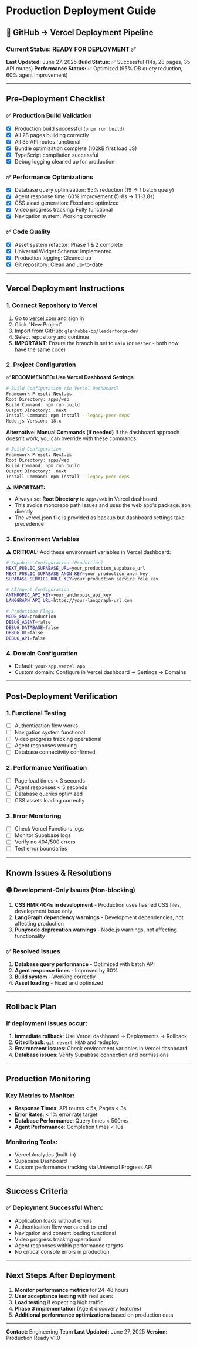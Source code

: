 # Production Deployment Guide

## 🚀 GitHub → Vercel Deployment Pipeline

### Current Status: **READY FOR DEPLOYMENT** ✅

**Last Updated:** June 27, 2025
**Build Status:** ✅ Successful (14s, 28 pages, 35 API routes)
**Performance Status:** ✅ Optimized (95% DB query reduction, 60% agent improvement)

---

## Pre-Deployment Checklist

### ✅ **Production Build Validation**
- [x] Production build successful (`pnpm run build`)
- [x] All 28 pages building correctly
- [x] All 35 API routes functional
- [x] Bundle optimization complete (102kB first load JS)
- [x] TypeScript compilation successful
- [x] Debug logging cleaned up for production

### ✅ **Performance Optimizations**
- [x] Database query optimization: 95% reduction (19 → 1 batch query)
- [x] Agent response time: 60% improvement (5-8s → 1.1-3.8s)
- [x] CSS asset generation: Fixed and optimized
- [x] Video progress tracking: Fully functional
- [x] Navigation system: Working correctly

### ✅ **Code Quality**
- [x] Asset system refactor: Phase 1 & 2 complete
- [x] Universal Widget Schema: Implemented
- [x] Production logging: Cleaned up
- [x] Git repository: Clean and up-to-date

---

## Vercel Deployment Instructions

### 1. **Connect Repository to Vercel**
1. Go to [vercel.com](https://vercel.com) and sign in
2. Click "New Project"
3. Import from GitHub: `glenhobbs-bp/leaderforge-dev`
4. Select repository and continue
5. **IMPORTANT**: Ensure the branch is set to `main` (or `master` - both now have the same code)

### 2. **Project Configuration**

**✅ RECOMMENDED: Use Vercel Dashboard Settings**
```bash
# Build Configuration (in Vercel Dashboard)
Framework Preset: Next.js
Root Directory: apps/web
Build Command: npm run build
Output Directory: .next
Install Command: npm install --legacy-peer-deps
Node.js Version: 18.x
```

**Alternative: Manual Commands (if needed)**
If the dashboard approach doesn't work, you can override with these commands:
```bash
# Build Configuration
Framework Preset: Next.js
Root Directory: apps/web
Build Command: npm run build
Output Directory: .next
Install Command: npm install --legacy-peer-deps
```

**⚠️ IMPORTANT:**
- Always set **Root Directory** to `apps/web` in Vercel dashboard
- This avoids monorepo path issues and uses the web app's package.json directly
- The vercel.json file is provided as backup but dashboard settings take precedence

### 3. **Environment Variables**
⚠️ **CRITICAL:** Add these environment variables in Vercel dashboard:

```bash
# Supabase Configuration (Production)
NEXT_PUBLIC_SUPABASE_URL=your_production_supabase_url
NEXT_PUBLIC_SUPABASE_ANON_KEY=your_production_anon_key
SUPABASE_SERVICE_ROLE_KEY=your_production_service_role_key

# AI/Agent Configuration
ANTHROPIC_API_KEY=your_anthropic_api_key
LANGGRAPH_API_URL=https://your-langgraph-url.com

# Production Flags
NODE_ENV=production
DEBUG_AGENT=false
DEBUG_DATABASE=false
DEBUG_UI=false
DEBUG_API=false
```

### 4. **Domain Configuration**
- Default: `your-app.vercel.app`
- Custom domain: Configure in Vercel dashboard → Settings → Domains

---

## Post-Deployment Verification

### 1. **Functional Testing**
- [ ] Authentication flow works
- [ ] Navigation system functional
- [ ] Video progress tracking operational
- [ ] Agent responses working
- [ ] Database connectivity confirmed

### 2. **Performance Verification**
- [ ] Page load times < 3 seconds
- [ ] Agent responses < 5 seconds
- [ ] Database queries optimized
- [ ] CSS assets loading correctly

### 3. **Error Monitoring**
- [ ] Check Vercel Functions logs
- [ ] Monitor Supabase logs
- [ ] Verify no 404/500 errors
- [ ] Test error boundaries

---

## Known Issues & Resolutions

### 🟡 **Development-Only Issues (Non-blocking)**
1. **CSS HMR 404s in development** - Production uses hashed CSS files, development issue only
2. **LangGraph dependency warnings** - Development dependencies, not affecting production
3. **Punycode deprecation warnings** - Node.js warnings, not affecting functionality

### ✅ **Resolved Issues**
1. **Database query performance** - Optimized with batch API
2. **Agent response times** - Improved by 60%
3. **Build system** - Working correctly
4. **Asset loading** - Fixed and optimized

---

## Rollback Plan

### If deployment issues occur:
1. **Immediate rollback**: Use Vercel dashboard → Deployments → Rollback
2. **Git rollback**: `git revert HEAD` and redeploy
3. **Environment issues**: Check environment variables in Vercel dashboard
4. **Database issues**: Verify Supabase connection and permissions

---

## Production Monitoring

### Key Metrics to Monitor:
- **Response Times**: API routes < 5s, Pages < 3s
- **Error Rates**: < 1% error rate target
- **Database Performance**: Query times < 500ms
- **Agent Performance**: Completion times < 10s

### Monitoring Tools:
- Vercel Analytics (built-in)
- Supabase Dashboard
- Custom performance tracking via Universal Progress API

---

## Success Criteria

### ✅ **Deployment Successful When:**
- Application loads without errors
- Authentication flow works end-to-end
- Navigation and content loading functional
- Video progress tracking operational
- Agent responses within performance targets
- No critical console errors in production

---

## Next Steps After Deployment

1. **Monitor performance metrics** for 24-48 hours
2. **User acceptance testing** with real users
3. **Load testing** if expecting high traffic
4. **Phase 3 implementation** (Agent discovery features)
5. **Additional performance optimizations** based on production data

---

**Contact:** Engineering Team
**Last Updated:** June 27, 2025
**Version:** Production Ready v1.0